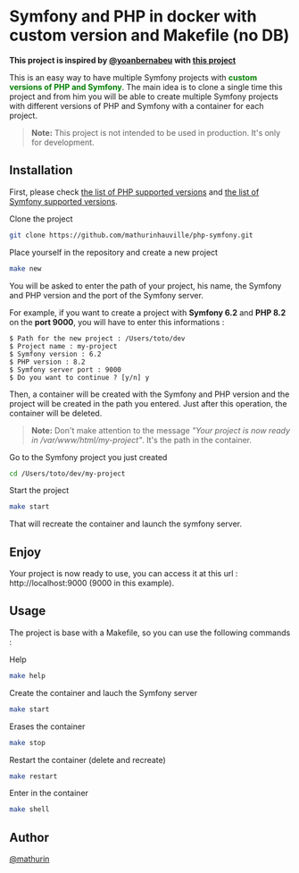 # Symfony and PHP in docker with custom version and Makefile (no DB)

**This project is inspired by [@yoanbernabeu](https://github.com/yoanbernabeu) with [this project](https://github.com/yoanbernabeu/symfony6-php8-in-docker-compose)**

This is an easy way to have multiple Symfony projects with **<font color="green">custom versions of PHP and Symfony</font>**. The main idea is to clone a single time this project and from him you will be able to create multiple Symfony projects with different versions of PHP and Symfony with a container for each project.

> **Note:** This project is not intended to be used in production. It's only for development.

## Installation

First, please check [the list of PHP supported versions](https://www.php.net/supported-versions.php) and [the list of Symfony supported versions](https://symfony.com/releases).

Clone the project

```bash
git clone https://github.com/mathurinhauville/php-symfony.git
```

Place yourself in the repository and create a new project

```bash
make new
```

You will be asked to enter the path of your project, his name, the Symfony and PHP version and the port of the Symfony server.

For example, if you want to create a project with **Symfony 6.2** and **PHP 8.2** on the **port 9000**, you will have to enter this informations :

```
$ Path for the new project : /Users/toto/dev
$ Project name : my-project
$ Symfony version : 6.2
$ PHP version : 8.2
$ Symfony server port : 9000
$ Do you want to continue ? [y/n] y
```

Then, a container will be created with the Symfony and PHP version and the project will be created in the path you entered.
Just after this operation, the container will be deleted.

> **Note:** Don't make attention to the message *"Your project is now ready in /var/www/html/my-project"*. It's the path in the container.


Go to the Symfony project you just created

```bash
cd /Users/toto/dev/my-project
```

Start the project

```bash
make start
```
That will recreate the container and launch the symfony server.

## Enjoy
Your project is now ready to use, you can access it at this url : http://localhost:9000 (9000 in this example).

## Usage
The project is base with a Makefile, so you can use the following commands :

Help
```bash
make help
```
Create the container and lauch the Symfony server
```bash
make start
```
Erases the container
```bash
make stop
```
Restart the container (delete and recreate)
```bash
make restart
```
Enter in the container
```bash
make shell
```

## Author 
[@mathurin](https://github.com/mathurinhauville)